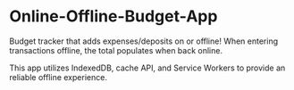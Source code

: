 # Online-Offline-Budget-App
Budget tracker that adds expenses/deposits on or offline!  When entering transactions offline, the total populates when back online.

This app utilizes IndexedDB, cache API, and Service Workers to provide an reliable offline experience.
